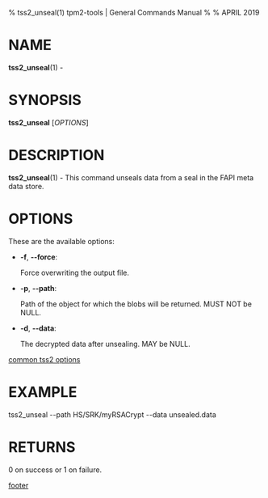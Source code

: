 % tss2_unseal(1) tpm2-tools | General Commands Manual
%
% APRIL 2019

# NAME

**tss2_unseal**(1) -

# SYNOPSIS

**tss2_unseal** [*OPTIONS*]

# DESCRIPTION

**tss2_unseal**(1) - This command unseals data from a seal in the FAPI meta data store.

# OPTIONS

These are the available options:

  * **-f**, **\--force**:

    Force overwriting the output file.

  * **-p**, **\--path**:

    Path of the object for which the blobs will be returned. MUST NOT be NULL.

  * **-d**, **\--data**:

    The decrypted data after unsealing. MAY be NULL.

[common tss2 options](common/tss2-options.md)

# EXAMPLE

tss2_unseal --path HS/SRK/myRSACrypt --data unsealed.data

# RETURNS

0 on success or 1 on failure.

[footer](common/footer.md)

